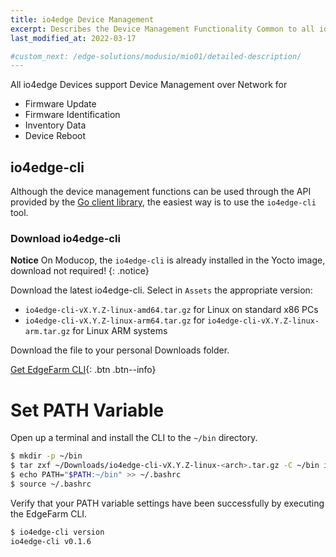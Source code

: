 ```yaml
---
title: io4edge Device Management
excerpt: Describes the Device Management Functionality Common to all io4edge Devices
last_modified_at: 2022-03-17

#custom_next: /edge-solutions/modusio/mio01/detailed-description/
---
```


All io4edge Devices support Device Management over Network for
  * Firmware Update
  * Firmware Identification
  * Inventory Data
  * Device Reboot

## io4edge-cli
Although the device management functions can be used through the API provided by the [Go client library](https://github.com/ci4rail/io4edge-client-go), the easiest way is to use the `io4edge-cli` tool.

### Download io4edge-cli

**Notice** On Moducop, the `io4edge-cli` is already installed in the Yocto image, download not required!
{: .notice}


Download the latest io4edge-cli. Select in `Assets` the appropriate version:
* `io4edge-cli-vX.Y.Z-linux-amd64.tar.gz` for Linux on standard x86 PCs
* `io4edge-cli-vX.Y.Z-linux-arm64.tar.gz` for `io4edge-cli-vX.Y.Z-linux-arm.tar.gz` for Linux ARM systems

Download the file to your personal Downloads folder.

[Get EdgeFarm CLI](https://github.com/edgefarm/edgefarm-cli/releases){: .btn .btn--info}

# Set PATH Variable

Open up a terminal and install the CLI to the `~/bin` directory.
```bash
$ mkdir -p ~/bin
$ tar zxf ~/Downloads/io4edge-cli-vX.Y.Z-linux-<arch>.tar.gz -C ~/bin io4edge-cli
$ echo PATH="$PATH:~/bin" >> ~/.bashrc
$ source ~/.bashrc
```

Verify that your PATH variable settings have been successfully by executing the EdgeFarm CLI.

```bash
$ io4edge-cli version
io4edge-cli v0.1.6
```
